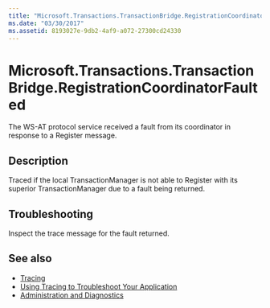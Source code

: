 ```yaml
---
title: "Microsoft.Transactions.TransactionBridge.RegistrationCoordinatorFaulted"
ms.date: "03/30/2017"
ms.assetid: 8193027e-9db2-4af9-a072-27300cd24330
---
```

# Microsoft.Transactions.TransactionBridge.RegistrationCoordinatorFaulted
The WS-AT protocol service received a fault from its coordinator in response to a Register message.  
  
## Description  
 Traced if the local TransactionManager is not able to Register with its superior TransactionManager due to a fault being returned.  
  
## Troubleshooting  
 Inspect the trace message for the fault returned.  
  
## See also

- [Tracing](index.md)
- [Using Tracing to Troubleshoot Your Application](using-tracing-to-troubleshoot-your-application.md)
- [Administration and Diagnostics](../index.md)

